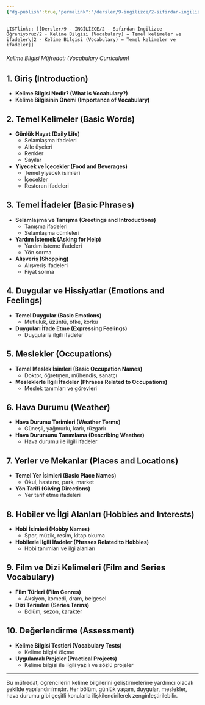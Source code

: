 ```yaml
---
{"dg-publish":true,"permalink":"/dersler/9-ingilizce/2-sifirdan-ingilizce-oegreniyoruz/2-kelime-bilgisi-vocabulary-temel-kelimeler-ve-ifadeler/"}
---
```


`LISTlink:: [[Dersler/9 - İNGİLİZCE/2 - Sıfırdan İngilizce Öğreniyoruz/2 - Kelime Bilgisi (Vocabulary) = Temel kelimeler ve ifadeler\|2 - Kelime Bilgisi (Vocabulary) = Temel kelimeler ve ifadeler]]
`
###### Kelime Bilgisi Müfredatı (Vocabulary Curriculum)

## 1. Giriş (Introduction)
- **Kelime Bilgisi Nedir? (What is Vocabulary?)**
- **Kelime Bilgisinin Önemi (Importance of Vocabulary)**

## 2. Temel Kelimeler (Basic Words)
- **Günlük Hayat (Daily Life)**
  - Selamlaşma ifadeleri
  - Aile üyeleri
  - Renkler
  - Sayılar
- **Yiyecek ve İçecekler (Food and Beverages)**
  - Temel yiyecek isimleri
  - İçecekler
  - Restoran ifadeleri

## 3. Temel İfadeler (Basic Phrases)
- **Selamlaşma ve Tanışma (Greetings and Introductions)**
  - Tanışma ifadeleri
  - Selamlaşma cümleleri
- **Yardım İstemek (Asking for Help)**
  - Yardım isteme ifadeleri
  - Yön sorma
- **Alışveriş (Shopping)**
  - Alışveriş ifadeleri
  - Fiyat sorma

## 4. Duygular ve Hissiyatlar (Emotions and Feelings)
- **Temel Duygular (Basic Emotions)**
  - Mutluluk, üzüntü, öfke, korku
- **Duyguları İfade Etme (Expressing Feelings)**
  - Duygularla ilgili ifadeler

## 5. Meslekler (Occupations)
- **Temel Meslek İsimleri (Basic Occupation Names)**
  - Doktor, öğretmen, mühendis, sanatçı
- **Mesleklerle İlgili İfadeler (Phrases Related to Occupations)**
  - Meslek tanımları ve görevleri

## 6. Hava Durumu (Weather)
- **Hava Durumu Terimleri (Weather Terms)**
  - Güneşli, yağmurlu, karlı, rüzgarlı
- **Hava Durumunu Tanımlama (Describing Weather)**
  - Hava durumu ile ilgili ifadeler

## 7. Yerler ve Mekanlar (Places and Locations)
- **Temel Yer İsimleri (Basic Place Names)**
  - Okul, hastane, park, market
- **Yön Tarifi (Giving Directions)**
  - Yer tarif etme ifadeleri

## 8. Hobiler ve İlgi Alanları (Hobbies and Interests)
- **Hobi İsimleri (Hobby Names)**
  - Spor, müzik, resim, kitap okuma
- **Hobilerle İlgili İfadeler (Phrases Related to Hobbies)**
  - Hobi tanımları ve ilgi alanları

## 9. Film ve Dizi Kelimeleri (Film and Series Vocabulary)
- **Film Türleri (Film Genres)**
  - Aksiyon, komedi, dram, belgesel
- **Dizi Terimleri (Series Terms)**
  - Bölüm, sezon, karakter

## 10. Değerlendirme (Assessment)
- **Kelime Bilgisi Testleri (Vocabulary Tests)**
  - Kelime bilgisi ölçme
- **Uygulamalı Projeler (Practical Projects)**
  - Kelime bilgisi ile ilgili yazılı ve sözlü projeler

---

Bu müfredat, öğrencilerin kelime bilgilerini geliştirmelerine yardımcı olacak şekilde yapılandırılmıştır. Her bölüm, günlük yaşam, duygular, meslekler, hava durumu gibi çeşitli konularla ilişkilendirilerek zenginleştirilebilir.